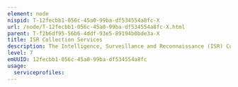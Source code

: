 ```yaml
---
element: node
nispid: T-12fecbb1-056c-45a0-99ba-df534554a8fc-X
url: /node/T-12fecbb1-056c-45a0-99ba-df534554a8fc-X.html
parent: T-f2b6df95-56b6-4ddf-93e5-89194b0bde3a-X
title: ISR Collection Services
description: The Intelligence, Surveillance and Reconnaissance (ISR) Collection Services provide the means to retrieve sensor capabilities, plan sensor usage, exercise command and control, and manage sensor observations.
level: 7
emUUID: 12fecbb1-056c-45a0-99ba-df534554a8fc
usage:
  serviceprofiles:
---
```

